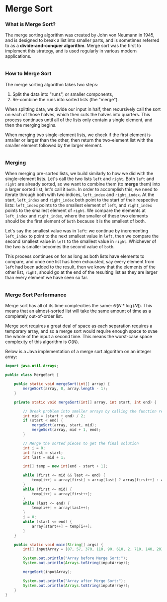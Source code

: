 # Merge Sort

### What is Merge Sort?

The merge sorting algorithm was created by John von Neumann in 1945, and is designed to break a list into smaller parts, and is sometimes referred to as a **divide-and-conquer algorithm**. Merge sort was the first to implement this strategy, and is used regularly in various modern applications.

<img title="" alt="" src="https://content.codecademy.com/courses/merge-sort/merge_ex_3.svg">

### How to Merge Sort

The merge sorting algorithm takes two steps:

1. Split the data into "runs", or smaller components,
2. Re-combine the runs into sorted lists (the "merge").

When splitting data, we divide our input in half, then recursively call the sort on each of those halves, which then cuts the halves into quarters. This process continues until all of the lists only contain a single element, and then the merging begins. 

When merging two single-element lists, we check if the first element is smaller or larger than the other, then return the two-element list with the smaller element followed by the larger element.

<img title="" alt="" src="https://content.codecademy.com/courses/merge-sort/merge_ex_1.svg">

### Merging

When merging pre-sorted lists, we build similarly to how we did with the single-element lists. Let's call the two lists `left` and `right`. Both `left` and `right` are already sorted, so we want to combine them (to **merge** them) into a larger sorted list, let's call it `both`. In order to accomplish this, we need to iterate through both with two indices, `left_index` and `right_index`. At the start, `left_index` and `right_index` both point to the start of their respective lists: `left_index` points to the smallest element of `left`, and `right_index` points to the smallest element of `right`. We compare the elements at `left_index` and `right_index`, where the smaller of these two elements should be the first element of `both` because it is the smallest of both.

Let's say the smallest value was in `left`: we continue by incrementing `left_index` to point to the next smallest value in `left`, then we compare the second smallest value in `left` to the smallest value in `right`. Whichever of the two is smaller becomes the second value of `both`.

This process continues on for as long as both lists have elements to compare, and once one list has been exhausted, say every element from `left` had been added to the result, then we know that the elements of the other list, `right`, should go at the end of the resulting list as they are larger than every element we have seen so far.

<img title="" alt="" src="https://content.codecademy.com/courses/merge-sort/merge_ex_2.svg">

### Merge Sort Performance

Merge sort has all of its time complecities the same: $\Theta(N*\log(N))$. This means that an almost-sorted list will take the same amount of time as a completely out-of-order list.

Merge sort requires a great deal of space as each separation requires a temporary array, and so a merge sort would require enough space to svae the whole of the input a second time. This means the worst-case space complexity of this algorithm is $O(N)$.

Below is a Java implementation of a merge sort algorithm on an integer array:

```java
import java.util.Arrays;

public class MergeSort {

    public static void mergeSort(int[] array) {
        mergeSort(array, 0, array.length - 1);
    }

    private static void mergeSort(int[] array, int start, int end) {

        // Break problem into smaller arrays by calling the function recursively
        int mid = (start + end) / 2;
        if (start < end) {
            mergeSort(array, start, mid);
            mergeSort(array, mid + 1, end);
        }

        // Merge the sorted pieces to get the final solution
        int i = 0;
        int first = start;
        int last = mid + 1;

        int[] temp = new int[end - start + 1];

        while (first <= mid && last <= end) {
            temp[i++] = array[first] < array[last] ? array[first++] : array[last++];
        }
        while (first <= mid) {
            temp[i++] = array[first++];
        }
        while (last <= end) {
            temp[i++] = array[last++];
        }
        i = 0;
        while (start <= end) {
            array[start++] = temp[i++];
        }
    }

    public static void main(String[] args) {
        int[] inputArray = {87, 57, 370, 110, 90, 610, 2, 710, 140, 203, 150};

        System.out.println("Array before Merge Sort:");
        System.out.println(Arrays.toString(inputArray));

        mergeSort(inputArray);

        System.out.println("Array after Merge Sort:");
        System.out.println(Arrays.toString(inputArray));
    }
}
```